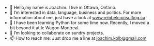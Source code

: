 - 👋 Hello,my name is Joachim. I live in Ottawa, Ontario. 
- 👀 I’m interested in data, language, business and politics. For more information about me, just have a look at www.reinbekconsulting.ca. 
- 🌱 I have been learning Python for some time now. Recently, I moved a bit beyond it at le Wagon Montreal. 
- 💞️ I’m looking to collaborate on sundry projects. 
- 📫 How to reach me: Just drop me a line at joachim.kolb@gmail.com

<!---
johageko/johageko is a ✨ special ✨ repository because its `README.md` (this file) appears on your GitHub profile.
You can click the Preview link to take a look at your changes.
--->
